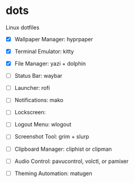 # dots
Linux dotfiles
- [X] Wallpaper Manager: hyprpaper
- [X] Terminal Emulator:	kitty
- [X] File Manager:	yazi + dolphin 
- [ ] Status Bar: waybar
- [ ] Launcher: rofi
- [ ] Notifications: mako
- [ ] Lockscreen: 
- [ ] Logout Menu:	wlogout
- [ ] Screenshot Tool:	grim + slurp
- [ ] Clipboard Manager:	cliphist or clipman
- [ ] Audio Control:	pavucontrol, volctl, or pamixer
- [ ] Theming Automation: matugen

